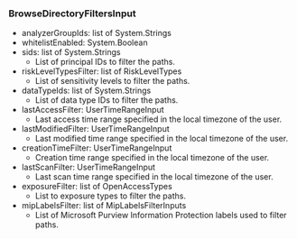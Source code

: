 ### BrowseDirectoryFiltersInput
- analyzerGroupIds: list of System.Strings
- whitelistEnabled: System.Boolean
- sids: list of System.Strings
  - List of principal IDs to filter the paths.
- riskLevelTypesFilter: list of RiskLevelTypes
  - List of sensitivity levels to filter the paths.
- dataTypeIds: list of System.Strings
  - List of data type IDs to filter the paths.
- lastAccessFilter: UserTimeRangeInput
  - Last access time range specified in the local timezone of the user.
- lastModifiedFilter: UserTimeRangeInput
  - Last modified time range specified in the local timezone of the user.
- creationTimeFilter: UserTimeRangeInput
  - Creation time range specified in the local timezone of the user.
- lastScanFilter: UserTimeRangeInput
  - Last scan time range specified in the local timezone of the user.
- exposureFilter: list of OpenAccessTypes
  - List to exposure types to filter the paths.
- mipLabelsFilter: list of MipLabelsFilterInputs
  - List of Microsoft Purview Information Protection labels used to filter paths.
